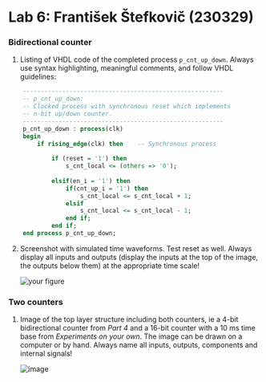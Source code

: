 # Lab 6: František Štefkovič (230329)

### Bidirectional counter

1. Listing of VHDL code of the completed process `p_cnt_up_down`. Always use syntax highlighting, meaningful comments, and follow VHDL guidelines:

```vhdl
    --------------------------------------------------------
    -- p_cnt_up_down:
    -- Clocked process with synchronous reset which implements
    -- n-bit up/down counter.
    --------------------------------------------------------
    p_cnt_up_down : process(clk)
    begin
        if rising_edge(clk) then    -- Synchronous process
            
            if (reset = '1') then
                s_cnt_local <= (others => '0');
                
            elsif(en_i = '1') then
                if(cnt_up_i = '1') then
                    s_cnt_local <= s_cnt_local + 1;
                elsif
                    s_cnt_local <= s_cnt_local - 1;
                end if;
            end if;
    end process p_cnt_up_down;
```

2. Screenshot with simulated time waveforms. Test reset as well. Always display all inputs and outputs (display the inputs at the top of the image, the outputs below them) at the appropriate time scale!

   ![your figure]()

### Two counters

1. Image of the top layer structure including both counters, ie a 4-bit bidirectional counter from *Part 4* and a 16-bit counter with a 10 ms time base from *Experiments on your own*. The image can be drawn on a computer or by hand. Always name all inputs, outputs, components and internal signals!

   ![image](https://user-images.githubusercontent.com/99807711/160703027-fa336ef6-1108-4c42-ba94-e491b90a1ea9.png)
